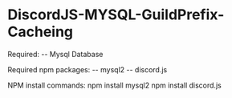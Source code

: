 # DiscordJS-MYSQL-GuildPrefix-Cacheing

Required:
-- Mysql Database

Required npm packages:
-- mysql2
-- discord.js

NPM install commands:
npm install mysql2
npm install discord.js
